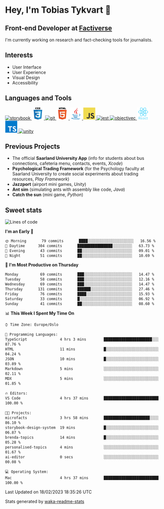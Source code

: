 # Hey, I'm Tobias Tykvart 🦉

## Front-end Developer at [Factiverse](https://www.factiverse.no/)

I'm currently working on research and fact-checking tools for journalists.

## Interests

- User Interface
- User Experience
- Visual Design
- Accessibility

## Languages and Tools

<!-- https://devicon.dev/ -->
<p align="left"> <a href="https://storybook.js.org/" target="_blank" rel="noreferrer"> <img src="https://cdn.jsdelivr.net/gh/devicons/devicon/icons/storybook/storybook-original.svg" alt="storybook" width="40" height="40"/> </a> <a href="https://www.w3schools.com/css/" target="_blank" rel="noreferrer"> <img src="https://raw.githubusercontent.com/devicons/devicon/master/icons/css3/css3-original-wordmark.svg" alt="css3" width="40" height="40"/> </a> <a href="https://git-scm.com/" target="_blank" rel="noreferrer"> <img src="https://www.vectorlogo.zone/logos/git-scm/git-scm-icon.svg" alt="git" width="40" height="40"/> </a> <a href="https://www.w3.org/html/" target="_blank" rel="noreferrer"> <img src="https://raw.githubusercontent.com/devicons/devicon/master/icons/html5/html5-original-wordmark.svg" alt="html5" width="40" height="40"/> </a> <a href="https://www.java.com" target="_blank" rel="noreferrer"> <img src="https://raw.githubusercontent.com/devicons/devicon/master/icons/java/java-original.svg" alt="java" width="40" height="40"/> </a> <a href="https://developer.mozilla.org/en-US/docs/Web/JavaScript" target="_blank" rel="noreferrer"> <img src="https://raw.githubusercontent.com/devicons/devicon/master/icons/javascript/javascript-original.svg" alt="javascript" width="40" height="40"/> </a> <a href="https://jestjs.io" target="_blank" rel="noreferrer"> <img src="https://www.vectorlogo.zone/logos/jestjsio/jestjsio-icon.svg" alt="jest" width="40" height="40"/> </a> <a href="https://developer.apple.com/library/archive/documentation/Cocoa/Conceptual/ProgrammingWithObjectiveC/Introduction/Introduction.html" target="_blank" rel="noreferrer"> <img src="https://www.vectorlogo.zone/logos/apple_objectivec/apple_objectivec-icon.svg" alt="objectivec" width="40" height="40"/> </a> <a href="https://reactjs.org/" target="_blank" rel="noreferrer"> <img src="https://raw.githubusercontent.com/devicons/devicon/master/icons/react/react-original-wordmark.svg" alt="react" width="40" height="40"/> </a> <a href="https://www.typescriptlang.org/" target="_blank" rel="noreferrer"> <img src="https://raw.githubusercontent.com/devicons/devicon/master/icons/typescript/typescript-original.svg" alt="typescript" width="40" height="40"/> </a> <a href="https://unity.com/" target="_blank" rel="noreferrer"> <img src="https://www.vectorlogo.zone/logos/unity3d/unity3d-icon.svg" alt="unity" width="40" height="40"/> </a> </p>

## Previous Projects

- The official **Saarland University App** (info for students about bus connections, cafeteria menu, contacts, events, _Xcode_)
- **Psychological Trading Framework** (for the Psychology faculty at Saarland University to create social experiments about trading resources, _Play Framework_)
- **Jazzport** (airport mini games, _Unity_)
- **Ant sim** (simulating ants with assembly like code, _Java_)
- **Catch the sun** (mini game, _Python_)

## Sweet stats

<!--START_SECTION:waka-->
![Lines of code](https://img.shields.io/badge/From%20Hello%20World%20I%27ve%20Written-1%20Million%20lines%20of%20code-blue)

**I'm an Early 🐤** 

```text
🌞 Morning       79 commits       ████░░░░░░░░░░░░░░░░░░░░░   16.56 % 
🌆 Daytime      304 commits       ████████████████░░░░░░░░░   63.73 % 
🌃 Evening       43 commits       ██░░░░░░░░░░░░░░░░░░░░░░░   09.01 % 
🌙 Night         51 commits       ██░░░░░░░░░░░░░░░░░░░░░░░   10.69 % 

```
📅 **I'm Most Productive on Thursday** 

```text
Monday          69 commits       ███░░░░░░░░░░░░░░░░░░░░░░   14.47 % 
Tuesday         58 commits       ███░░░░░░░░░░░░░░░░░░░░░░   12.16 % 
Wednesday       69 commits       ███░░░░░░░░░░░░░░░░░░░░░░   14.47 % 
Thursday       131 commits       ██████░░░░░░░░░░░░░░░░░░░   27.46 % 
Friday          76 commits       ████░░░░░░░░░░░░░░░░░░░░░   15.93 % 
Saturday        33 commits       █░░░░░░░░░░░░░░░░░░░░░░░░   06.92 % 
Sunday          41 commits       ██░░░░░░░░░░░░░░░░░░░░░░░   08.60 % 

```


📊 **This Week I Spent My Time On** 

```text
⌚︎ Time Zone: Europe/Oslo

💬 Programming Languages: 
TypeScript               4 hrs 3 mins        ██████████████████████░░░   87.76 % 
HTML                     11 mins             █░░░░░░░░░░░░░░░░░░░░░░░░   04.24 % 
JSON                     10 mins             █░░░░░░░░░░░░░░░░░░░░░░░░   03.89 % 
Markdown                 5 mins              ░░░░░░░░░░░░░░░░░░░░░░░░░   02.11 % 
MDX                      5 mins              ░░░░░░░░░░░░░░░░░░░░░░░░░   01.85 % 

🔥 Editors: 
VS Code                  4 hrs 37 mins       █████████████████████████   100.00 % 

🐱‍💻 Projects: 
microfacts               3 hrs 58 mins       █████████████████████░░░░   86.10 % 
storybook-design-system  19 mins             █░░░░░░░░░░░░░░░░░░░░░░░░   06.87 % 
brenda-topics            14 mins             █░░░░░░░░░░░░░░░░░░░░░░░░   05.28 % 
personalised-topics      4 mins              ░░░░░░░░░░░░░░░░░░░░░░░░░   01.67 % 
ai-editor                0 secs              ░░░░░░░░░░░░░░░░░░░░░░░░░   00.08 % 

💻 Operating System: 
Mac                      4 hrs 37 mins       █████████████████████████   100.00 % 

```


 Last Updated on 18/02/2023 18:35:26 UTC
<!--END_SECTION:waka-->

Stats generated by [waka-readme-stats](https://github.com/anmol098/waka-readme-stats)
